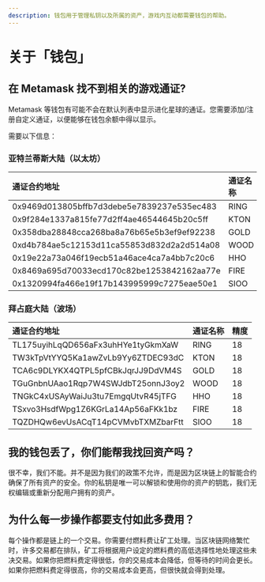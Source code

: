 ```yaml
---
description: 钱包用于管理私钥以及所属的资产，游戏内互动都需要钱包的帮助。
---
```


# 关于「钱包」

## 在 Metamask 找不到相关的游戏通证?

Metamask 等钱包有可能不会在默认列表中显示进化星球的通证。您需要添加/注册自定义通证，以便能够在钱包余额中得以显示。

需要以下信息：

### 亚特兰蒂斯大陆（以太坊）

| 通证合约地址                               | 通证名称 | 精度 |
| :----------------------------------------- | :------- | :--- |
| 0x9469d013805bffb7d3debe5e7839237e535ec483 | RING     | 18   |
| 0x9f284e1337a815fe77d2ff4ae46544645b20c5ff | KTON     | 18   |
| 0x358dba28848cca268ba8a76b65e5b3ef9ef92238 | GOLD     | 18   |
| 0xd4b784ae5c12153d11ca55853d832d2a2d514a08 | WOOD     | 18   |
| 0x19e22a73a046f19ecb51a46ace4ca7a4bb7c20c6 | HHO      | 18   |
| 0x8469a695d70033ecd170c82be1253842162aa77e | FIRE     | 18   |
| 0x1320994fa466e19f17b143995999c7275eae50e1 | SIOO     | 18   |

### 拜占庭大陆（波场）

| 通证合约地址                       | 通证名称 | 精度 |
| :--------------------------------- | :------- | :--- |
| TL175uyihLqQD656aFx3uhHYe1tyGkmXaW | RING     | 18   |
| TW3kTpVtYYQ5Ka1awZvLb9Yy6ZTDEC93dC | KTON     | 18   |
| TCA6c9DLYKX4QTPL5pfCBkJqrJJ9DdVM4S | GOLD     | 18   |
| TGuGnbnUAao1Rqp7W4SWJdbT25onnJ3oy2 | WOOD     | 18   |
| TNGkC4xUSAyWaiJu3tu7EmgqUtvR45jTFG | HHO      | 18   |
| TSxvo3HsdfWpg1Z6KGrLa14Ap56aFKk1bz | FIRE     | 18   |
| TQZDHQw6evUsACqT14pCVMvbTXMZbarFtt | SIOO     | 18   |

## 我的钱包丢了，你们能帮我找回资产吗？

很不幸，我们不能。并不是因为我们的政策不允许，而是因为区块链上的智能合约确保了所有资产的安全。你的私钥是唯一可以解锁和使用你的资产的钥匙，我们无权编辑或重新分配用户拥有的资产。

## 为什么每一步操作都要支付如此多费用？

每个操作都是链上的一个交易。你需要付燃料费让矿工处理。当区块链网络繁忙时，许多交易都在排队，矿工将根据用户设定的燃料费的高低选择性地处理这些未决交易。如果你把燃料费定得很低，你的交易成本会降低，但等待的时间会更长。如果你把燃料费定得很高，你的交易成本会更高，但很快就会得到处理。

